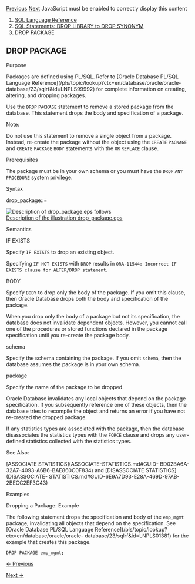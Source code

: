[Previous](DROP-OUTLINE.md) [Next](DROP-PLUGGABLE-DATABASE.md) JavaScript
must be enabled to correctly display this content

  1. [SQL Language Reference ](index.md)
  2. [ SQL Statements: DROP LIBRARY to DROP SYNONYM](SQL-Statements-DROP-LIBRARY-to-DROP-SYNONYM.md)
  3. DROP PACKAGE 

## DROP PACKAGE

Purpose

Packages are defined using PL/SQL. Refer to [Oracle Database PL/SQL Language
Reference](/pls/topic/lookup?ctx=en/database/oracle/oracle-
database/23/sqlrf&id=LNPLS99992) for complete information on creating,
altering, and dropping packages.

Use the `DROP` `PACKAGE` statement to remove a stored package from the
database. This statement drops the body and specification of a package.

Note:

Do not use this statement to remove a single object from a package. Instead,
re-create the package without the object using the `CREATE` `PACKAGE` and
`CREATE` `PACKAGE` `BODY` statements with the `OR` `REPLACE` clause.

Prerequisites

The package must be in your own schema or you must have the `DROP` `ANY`
`PROCEDURE` system privilege.

Syntax

drop_package::=

![Description of drop_package.eps
follows](https://docs.oracle.com/en/database/oracle/oracle-database/23/sqlrf/img/drop_package.gif)  
[Description of the illustration drop_package.eps](img_text/drop_package.md)

Semantics

IF EXISTS

Specify `IF EXISTS` to drop an existing object.

Specifying `IF NOT EXISTS` with `DROP` results in `ORA-11544: Incorrect IF
EXISTS clause for ALTER/DROP statement`.

BODY

Specify `BODY` to drop only the body of the package. If you omit this clause,
then Oracle Database drops both the body and specification of the package.

When you drop only the body of a package but not its specification, the
database does not invalidate dependent objects. However, you cannot call one
of the procedures or stored functions declared in the package specification
until you re-create the package body.

schema

Specify the schema containing the package. If you omit `schema`, then the
database assumes the package is in your own schema.

package

Specify the name of the package to be dropped.

Oracle Database invalidates any local objects that depend on the package
specification. If you subsequently reference one of these objects, then the
database tries to recompile the object and returns an error if you have not
re-created the dropped package.

If any statistics types are associated with the package, then the database
disassociates the statistics types with the `FORCE` clause and drops any user-
defined statistics collected with the statistics types.

See Also:

[ASSOCIATE STATISTICS](ASSOCIATE-STATISTICS.md#GUID-
BD02BA6A-32A7-4093-A6B6-BAE860C0F834) and [DISASSOCIATE
STATISTICS](DISASSOCIATE-
STATISTICS.md#GUID-6E9A7D93-E28A-469D-97AB-2BECC2EF3C43)

Examples

Dropping a Package: Example

The following statement drops the specification and body of the `emp_mgmt`
package, invalidating all objects that depend on the specification. See
[Oracle Database PL/SQL Language
Reference](/pls/topic/lookup?ctx=en/database/oracle/oracle-
database/23/sqlrf&id=LNPLS01381) for the example that creates this package.

    
    
    DROP PACKAGE emp_mgmt; 


[← Previous](DROP-OUTLINE.md)

[Next →](DROP-PLUGGABLE-DATABASE.md)
